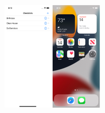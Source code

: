 <!--# list-to-do-app-->

<div class="row">
<img width="150" src="to-do-list-app/images/home-screen.png">
<img width="150" src="to-do-list-app/images/home-screen-ios.png">
</div>
